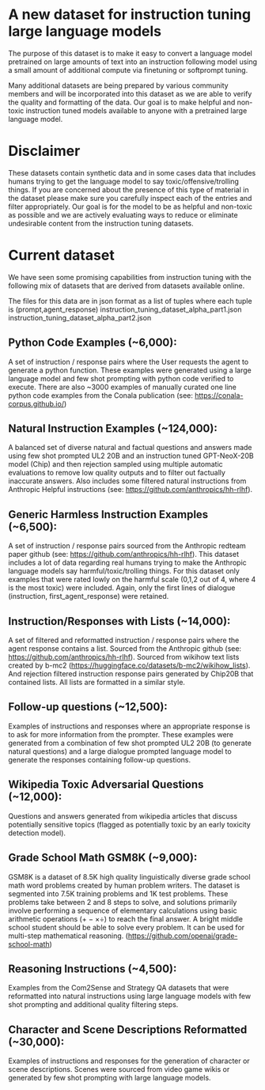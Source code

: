 # A new dataset for instruction tuning large language models
The purpose of this dataset is to make it easy to convert a language model pretrained on large amounts of text into an instruction following model using a small amount of additional compute via finetuning or softprompt tuning.

Many additional datasets are being prepared by various community members and will be incorporated into this dataset as we are able to verify the quality and formatting of the data. Our goal is to make helpful and non-toxic instruction tuned models available to anyone with a pretrained large language model.

# Disclaimer
These datasets contain synthetic data and in some cases data that includes humans trying to get the language model to say toxic/offensive/trolling things. If you are concerned about the presence of this type of material in the dataset please make sure you carefully inspect each of the entries and filter appropriately. Our goal is for the model to be as helpful and non-toxic as possible and we are actively evaluating ways to reduce or eliminate undesirable content from the instruction tuning datasets.

# Current dataset
We have seen some promising capabilities from instruction tuning with the following mix of datasets that are derived from datasets available online.

The files for this data are in json format as a list of tuples where each tuple is (prompt,agent_response)
instruction_tuning_dataset_alpha_part1.json
instruction_tuning_dataset_alpha_part2.json

Python Code Examples (~6,000):
---------------------

A set of instruction / response pairs where the User requests the agent to generate a python function. These examples were generated using a large language model and few shot prompting with python code verified to execute. 
There are also ~3000 examples of manually curated one line python code examples from the Conala publication (see: https://conala-corpus.github.io/)

Natural Instruction Examples (~124,000):
-------------------------------------

A balanced set of diverse natural and factual questions and answers made using few shot prompted UL2 20B and an instruction tuned GPT-NeoX-20B model (Chip) and then rejection sampled using multiple automatic evaluations to remove low quality outputs and to filter out factually inaccurate answers. Also includes some filtered natural instructions from Anthropic Helpful instructions (see: https://github.com/anthropics/hh-rlhf).
  
Generic Harmless Instruction Examples (~6,500):
--------------------------------------

A set of instruction / response pairs sourced from the Anthropic redteam paper github (see: https://github.com/anthropics/hh-rlhf). 
This dataset includes a lot of data regarding real humans trying to make the Anthropic language models say harmful/toxic/trolling things. 
For this dataset only examples that were rated lowly on the harmful scale (0,1,2 out of 4, where 4 is the most toxic) were included. Again, only the first lines of dialogue (instruction, first_agent_response) were retained.

Instruction/Responses with Lists (~14,000):
-----------------------------------
A set of filtered and reformatted instruction / response pairs where the agent response contains a list. Sourced from the Anthropic github (see: https://github.com/anthropics/hh-rlhf). Sourced from wikihow text lists created by b-mc2 (https://huggingface.co/datasets/b-mc2/wikihow_lists). And rejection filtered instruction response pairs generated by Chip20B that contained lists. All lists are formatted in a similar style.

Follow-up questions (~12,500):
-----------------------------------
Examples of instructions and responses where an appropriate response is to ask for more information from the prompter.  These examples were generated from a combination of few shot prompted UL2 20B (to generate natural questions) and a large dialogue prompted language model to generate the responses containing follow-up questions.

Wikipedia Toxic Adversarial Questions (~12,000):
-----------------------------------
Questions and answers generated from wikipedia articles that discuss potentially sensitive topics (flagged as potentially toxic by an early toxicity detection model). 

Grade School Math GSM8K (~9,000):
-----------------------------------
GSM8K is a dataset of 8.5K high quality linguistically diverse grade school math word problems created by human problem writers. The dataset is segmented into 7.5K training problems and 1K test problems. These problems take between 2 and 8 steps to solve, and solutions primarily involve performing a sequence of elementary calculations using basic arithmetic operations (+ − ×÷) to reach the final answer. A bright middle school student should be able to solve every problem. It can be used for multi-step mathematical reasoning. (https://github.com/openai/grade-school-math)

Reasoning Instructions (~4,500):
-----------------------------------
Examples from the Com2Sense and Strategy QA datasets that were reformatted into natural instructions using large language models with few shot prompting and additional quality filtering steps.

Character and Scene Descriptions Reformatted (~30,000):
-----------------------------------
Examples of instructions and responses for the generation of character or scene descriptions. Scenes were sourced from video game wikis or generated by few shot prompting with large language models.
